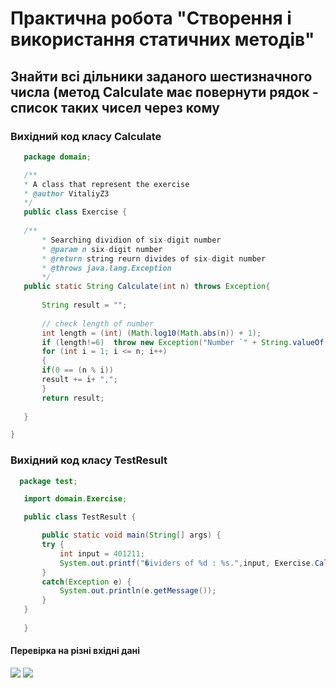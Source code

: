 # Практична робота "Створення і використання статичних методів"
## Знайти всі дільники заданого шестизначного числа (метод Calculate має повернути рядок - список таких чисел через кому
### Вихідний код класу Calculate
 ```Java 
    package domain;

    /**
    * A class that represent the exercise
    * @author VitaliyZ3
    */
    public class Exercise {
    
    /**
        * Searching dividion of six-digit number
        * @param n six-digit number
        * @return string reurn divides of six-digit number
        * @throws java.lang.Exception 
        */
    public static String Calculate(int n) throws Exception{
        
        String result = "";
        
        // check length of number
        int length = (int) (Math.log10(Math.abs(n)) + 1);
        if (length!=6)  throw new Exception("Number `" + String.valueOf(n) + "` is not six-digit");
        for (int i = 1; i <= n; i++)
        {
        if(0 == (n % i))
        result += i+ ",";
        }
        return result;
        
    }

}
 ```
 ### Вихідний код класу TestResult
 ```Java 
   package test;

    import domain.Exercise;

    public class TestResult {

        public static void main(String[] args) {
        try {
            int input = 401211;
            System.out.printf("�ividers of %d : %s.",input, Exercise.Calculate(input));
        }
        catch(Exception e) {
            System.out.println(e.getMessage());
        }
    }
    
    }

 ```
 #### Перевірка на різні вхідні дані
<img src="https://imgur.com/C8iwPPF"/>
<img src="https://imgur.com/HKBg2CP"/>
